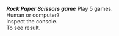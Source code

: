 **_Rock Paper Scissors game_**
Play 5 games.\
Human or computer?\
Inspect the console.\
To see result.
